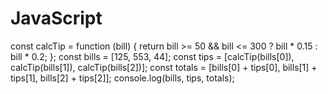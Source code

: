 # JavaScript
const calcTip = function (bill) {
  return bill >= 50 && bill <= 300 ? bill * 0.15 : bill * 0.2;
};
const bills = [125, 553, 44];
const tips = [calcTip(bills[0]), calcTip(bills[1]), calcTip(bills[2])];
const totals = [bills[0] + tips[0], bills[1] + tips[1], bills[2] + tips[2]];
console.log(bills, tips, totals);
